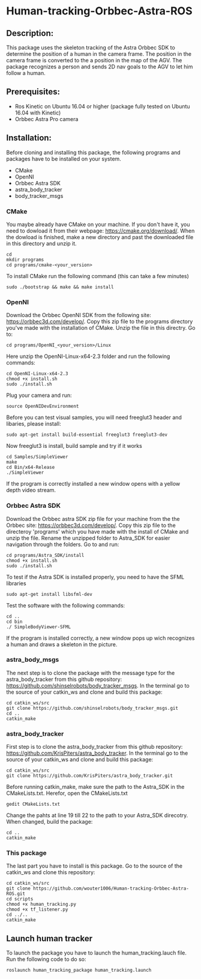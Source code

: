 # Human-tracking-Orbbec-Astra-ROS
## Description:
This package uses the skeleton tracking of the Astra Orbbec SDK to determine the position of a human in the camera frame. The position in the camera frame is converted to the a position in the map of the AGV. The package recognizes a person and sends 2D nav goals to the AGV to let him follow a human.
## Prerequisites:
-    Ros Kinetic on Ubuntu 16.04 or higher (package fully tested on Ubuntu 16.04 with Kinetic)
-    Orbbec Astra Pro camera
## Installation:
Before cloning and installing this package, the following programs and packages have to be installed on your system. 
-    CMake
-    OpenNI
-    Orbbec Astra SDK
-    astra_body_tracker
-    body_tracker_msgs
### CMake
You maybe already have CMake on your machine. If you don't have it, you need to dowload it from their webpage: https://cmake.org/download/. When the dowload is finished, make a new directory and past the downloaded file in this directory and unzip it.
```
cd
mkdir programs
cd programs/cmake-<your_version>
```
To install CMake run the following command (this can take a few minutes)
```
sudo ./bootstrap && make && make install
```
### OpenNI
Download the Orbbec OpenNI SDK from the following site: https://orbbec3d.com/develop/. Copy this zip file to the programs directory you've made with the installation of CMake. Unzip the file in this directry. Go to:
```
cd programs/OpenNI_<your_version>/Linux
```
Here unzip the OpenNI-Linux-x64-2.3 folder and run the following commands:
```
cd OpenNI-Linux-x64-2.3
chmod +x install.sh
sudo ./install.sh
```
Plug your camera and run:
```
source OpenNIDevEnvironment
```
Before you can test visual samples, you will need freeglut3 header and libaries, please install:
```
sudo apt-get install build-essential freeglut3 freeglut3-dev
```
Now freeglut3 is install, build sample and try if it works
```
cd Samples/SimpleViewer
make
cd Bin/x64-Release
./SimpleViewer
```
If the program is correctly installed a new window opens with a yellow depth video stream.
### Orbbec Astra SDK
Download the Orbbec astra SDK zip file for your machine from the the Orbbec site: https://orbbec3d.com/develop/. Copy this zip file to the directeroy 'programs' which you have made with the install of CMake and unzip the file. Rename the unzipped folder to Astra_SDK for easier navigation through the folders. Go to and run:
```
cd programs/Astra_SDK/install
chmod +x install.sh
sudo ./install.sh
```
To test if the Astra SDK is installed properly, you need to have the SFML libraries
```
sudo apt-get install libsfml-dev
```
Test the software with the following commands:
```
cd ..
cd bin
./ SimpleBodyViewer-SFML
```
If the program is installed correctly, a new window pops up wich recognizes a human and draws a skeleton in the picture.
### astra_body_msgs
The next step is to clone the package with the message type for the astra_body_tracker from this github repository: https://github.com/shinselrobots/body_tracker_msgs. In the terminal go to the source of your catkin_ws and clone and build this package:
```
cd catkin_ws/src
git clone https://github.com/shinselrobots/body_tracker_msgs.git
cd ..
catkin_make
```
### astra_body_tracker
First step is to clone the astra_body_tracker from this github repository: https://github.com/KrisPiters/astra_body_tracker. In the terminal go to the source of your catkin_ws and clone and build this package:
```
cd catkin_ws/src
git clone https://github.com/KrisPiters/astra_body_tracker.git
```
Before running catkin_make, make sure the path to the Astra_SDK in the CMakeLists.txt. Herefor, open the CMakeLists.txt
```
gedit CMakeLists.txt
```
Change the pahts at line 19 till 22 to the path to your Astra_SDK direcotry. When changed, build the package:
```
cd ..
catkin_make
```
### This package
The last part you have to install is this package. Go to the source of the catkin_ws and clone this repository:
```
cd catkin_ws/src
git clone https://github.com/wouter1006/Human-tracking-Orbbec-Astra-ROS.git
cd scripts
chmod +x human_tracking.py
chmod +x tf_listener.py
cd ../..
catkin_make
```
## Launch human tracker
To launch the package you have to launch the human_tracking.lauch file. Run the following code to do so:
```
roslaunch human_tracking_package human_tracking.launch
```
